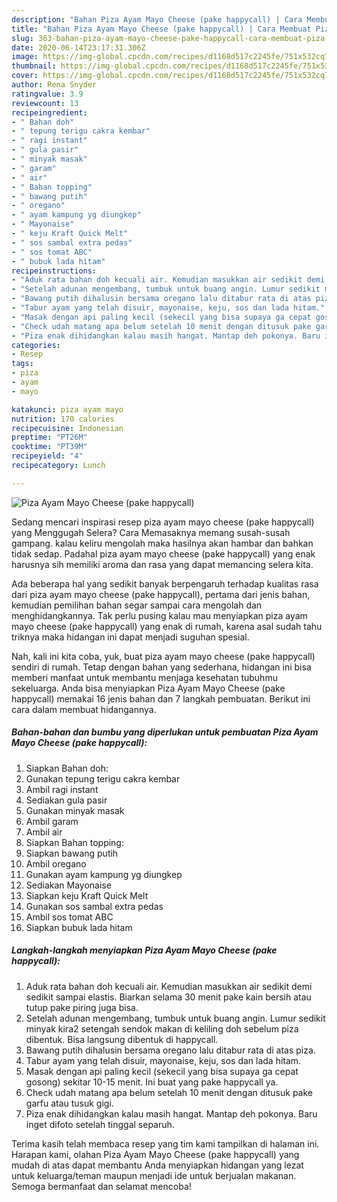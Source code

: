 ```yaml
---
description: "Bahan Piza Ayam Mayo Cheese (pake happycall) | Cara Membuat Piza Ayam Mayo Cheese (pake happycall) Yang Sempurna"
title: "Bahan Piza Ayam Mayo Cheese (pake happycall) | Cara Membuat Piza Ayam Mayo Cheese (pake happycall) Yang Sempurna"
slug: 363-bahan-piza-ayam-mayo-cheese-pake-happycall-cara-membuat-piza-ayam-mayo-cheese-pake-happycall-yang-sempurna
date: 2020-06-14T23:17:31.306Z
image: https://img-global.cpcdn.com/recipes/d1168d517c2245fe/751x532cq70/piza-ayam-mayo-cheese-pake-happycall-foto-resep-utama.jpg
thumbnail: https://img-global.cpcdn.com/recipes/d1168d517c2245fe/751x532cq70/piza-ayam-mayo-cheese-pake-happycall-foto-resep-utama.jpg
cover: https://img-global.cpcdn.com/recipes/d1168d517c2245fe/751x532cq70/piza-ayam-mayo-cheese-pake-happycall-foto-resep-utama.jpg
author: Rena Snyder
ratingvalue: 3.9
reviewcount: 13
recipeingredient:
- " Bahan doh"
- " tepung terigu cakra kembar"
- " ragi instant"
- " gula pasir"
- " minyak masak"
- " garam"
- " air"
- " Bahan topping"
- " bawang putih"
- " oregano"
- " ayam kampung yg diungkep"
- " Mayonaise"
- " keju Kraft Quick Melt"
- " sos sambal extra pedas"
- " sos tomat ABC"
- " bubuk lada hitam"
recipeinstructions:
- "Aduk rata bahan doh kecuali air. Kemudian masukkan air sedikit demi sedikit sampai elastis. Biarkan selama 30 menit pake kain bersih atau tutup pake piring juga bisa."
- "Setelah adunan mengembang, tumbuk untuk buang angin. Lumur sedikit minyak kira2 setengah sendok makan di keliling doh sebelum piza dibentuk. Bisa langsung dibentuk di happycall."
- "Bawang putih dihalusin bersama oregano lalu ditabur rata di atas piza."
- "Tabur ayam yang telah disuir, mayonaise, keju, sos dan lada hitam."
- "Masak dengan api paling kecil (sekecil yang bisa supaya ga cepat gosong) sekitar 10-15 menit. Ini buat yang pake happycall ya."
- "Check udah matang apa belum setelah 10 menit dengan ditusuk pake garfu atau tusuk gigi."
- "Piza enak dihidangkan kalau masih hangat. Mantap deh pokonya. Baru inget difoto setelah tinggal separuh."
categories:
- Resep
tags:
- piza
- ayam
- mayo

katakunci: piza ayam mayo 
nutrition: 170 calories
recipecuisine: Indonesian
preptime: "PT26M"
cooktime: "PT39M"
recipeyield: "4"
recipecategory: Lunch

---
```



![Piza Ayam Mayo Cheese (pake happycall)](https://img-global.cpcdn.com/recipes/d1168d517c2245fe/751x532cq70/piza-ayam-mayo-cheese-pake-happycall-foto-resep-utama.jpg)

Sedang mencari inspirasi resep piza ayam mayo cheese (pake happycall) yang Menggugah Selera? Cara Memasaknya memang susah-susah gampang. kalau keliru mengolah maka hasilnya akan hambar dan bahkan tidak sedap. Padahal piza ayam mayo cheese (pake happycall) yang enak harusnya sih memiliki aroma dan rasa yang dapat memancing selera kita.



Ada beberapa hal yang sedikit banyak berpengaruh terhadap kualitas rasa dari piza ayam mayo cheese (pake happycall), pertama dari jenis bahan, kemudian pemilihan bahan segar sampai cara mengolah dan menghidangkannya. Tak perlu pusing kalau mau menyiapkan piza ayam mayo cheese (pake happycall) yang enak di rumah, karena asal sudah tahu triknya maka hidangan ini dapat menjadi suguhan spesial.


Nah, kali ini kita coba, yuk, buat piza ayam mayo cheese (pake happycall) sendiri di rumah. Tetap dengan bahan yang sederhana, hidangan ini bisa memberi manfaat untuk membantu menjaga kesehatan tubuhmu sekeluarga. Anda bisa menyiapkan Piza Ayam Mayo Cheese (pake happycall) memakai 16 jenis bahan dan 7 langkah pembuatan. Berikut ini cara dalam membuat hidangannya.

<!--inarticleads1-->

##### Bahan-bahan dan bumbu yang diperlukan untuk pembuatan Piza Ayam Mayo Cheese (pake happycall):

1. Siapkan  Bahan doh:
1. Gunakan  tepung terigu cakra kembar
1. Ambil  ragi instant
1. Sediakan  gula pasir
1. Gunakan  minyak masak
1. Ambil  garam
1. Ambil  air
1. Siapkan  Bahan topping:
1. Siapkan  bawang putih
1. Ambil  oregano
1. Gunakan  ayam kampung yg diungkep
1. Sediakan  Mayonaise
1. Siapkan  keju Kraft Quick Melt
1. Gunakan  sos sambal extra pedas
1. Ambil  sos tomat ABC
1. Siapkan  bubuk lada hitam




<!--inarticleads2-->

##### Langkah-langkah menyiapkan Piza Ayam Mayo Cheese (pake happycall):

1. Aduk rata bahan doh kecuali air. Kemudian masukkan air sedikit demi sedikit sampai elastis. Biarkan selama 30 menit pake kain bersih atau tutup pake piring juga bisa.
1. Setelah adunan mengembang, tumbuk untuk buang angin. Lumur sedikit minyak kira2 setengah sendok makan di keliling doh sebelum piza dibentuk. Bisa langsung dibentuk di happycall.
1. Bawang putih dihalusin bersama oregano lalu ditabur rata di atas piza.
1. Tabur ayam yang telah disuir, mayonaise, keju, sos dan lada hitam.
1. Masak dengan api paling kecil (sekecil yang bisa supaya ga cepat gosong) sekitar 10-15 menit. Ini buat yang pake happycall ya.
1. Check udah matang apa belum setelah 10 menit dengan ditusuk pake garfu atau tusuk gigi.
1. Piza enak dihidangkan kalau masih hangat. Mantap deh pokonya. Baru inget difoto setelah tinggal separuh.




Terima kasih telah membaca resep yang tim kami tampilkan di halaman ini. Harapan kami, olahan Piza Ayam Mayo Cheese (pake happycall) yang mudah di atas dapat membantu Anda menyiapkan hidangan yang lezat untuk keluarga/teman maupun menjadi ide untuk berjualan makanan. Semoga bermanfaat dan selamat mencoba!
